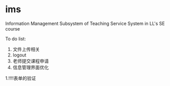 # ims
Information Management Subsystem of Teaching Service System in LL's SE course

To do list:
1. 文件上传相关
2. logout
3. 老师提交课程申请
4. 信息管理界面优化


1.!!!!表单的验证 
